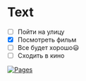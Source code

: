 # Text

* [ ] Пойти на улицу
* [x] Посмотреть фильм
* [ ] Все будет хорошо:smiley:
* [ ] Сходить в кино

[![Pages](https://upload.wikimedia.org/wikipedia/commons/thumb/4/45/Kulykivka_IMG_4658_Sky_04.jpg/1200px-Kulykivka_IMG_4658_Sky_04.jpg)](https://www.youtube.com/watch?v=PbCG-mxDI0k)
